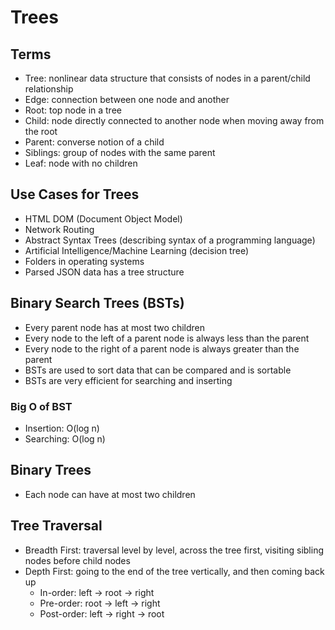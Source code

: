 # Trees

## Terms

- Tree: nonlinear data structure that consists of nodes in a parent/child relationship
- Edge: connection between one node and another
- Root: top node in a tree
- Child: node directly connected to another node when moving away from the root
- Parent: converse notion of a child
- Siblings: group of nodes with the same parent
- Leaf: node with no children

## Use Cases for Trees

- HTML DOM (Document Object Model)
- Network Routing
- Abstract Syntax Trees (describing syntax of a programming language)
- Artificial Intelligence/Machine Learning (decision tree)
- Folders in operating systems
- Parsed JSON data has a tree structure

## Binary Search Trees (BSTs)

- Every parent node has at most two children
- Every node to the left of a parent node is always less than the parent
- Every node to the right of a parent node is always greater than the parent
- BSTs are used to sort data that can be compared and is sortable
- BSTs are very efficient for searching and inserting

### Big O of BST

- Insertion: O(log n)
- Searching: O(log n)

## Binary Trees

- Each node can have at most two children

## Tree Traversal

- Breadth First: traversal level by level, across the tree first, visiting sibling nodes before child nodes
- Depth First: going to the end of the tree vertically, and then coming back up
  - In-order: left -> root -> right
  - Pre-order: root -> left -> right
  - Post-order: left -> right -> root
